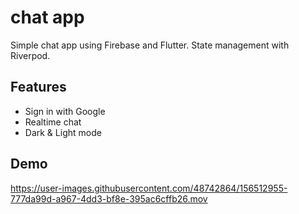 # chat app

Simple chat app using Firebase and Flutter. State management with Riverpod.


## Features

- Sign in with Google
- Realtime chat
- Dark & Light mode

## Demo

https://user-images.githubusercontent.com/48742864/156512955-777da99d-a967-4dd3-bf8e-395ac6cffb26.mov


